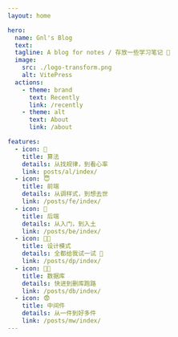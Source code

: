 ```yaml
---
layout: home

hero:
  name: Gnl's Blog
  text: 
  tagline: A blog for notes / 存放一些学习笔记 📝
  image:
    src: ./logo-transform.png
    alt: VitePress
  actions:
    - theme: brand
      text: Recently
      link: /recently
    - theme: alt
      text: About
      link: /about

features:
  - icon: 🤔️
    title: 算法
    details: 从找规律，到看心率
    link: posts/al/index/
  - icon: 😇
    title: 前端
    details: 从调样式，到想去世
    link: /posts/fe/index/
  - icon: 🐶
    title: 后端
    details: 从入门，到入土
    link: /posts/be/index/
  - icon: 😵‍💫
    title: 设计模式
    details: 全都给我试一试 🐒
    link: /posts/dp/index/
  - icon: 🏃💭
    title: 数据库
    details: 快进到删库跑路
    link: /posts/db/index/
  - icon: 😨
    title: 中间件
    details: 从一件到好多件
    link: /posts/mw/index/
---
```


